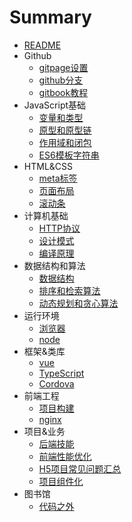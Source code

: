# Summary

* [README](README.md)
* Github
    * [gitpage设置](github/gitpages.md)
    * [github分支](github/branchs.md)
    * [gitbook教程](github/gitbook.md)
* JavaScript基础
    * [变量和类型](javaScript/变量和类型.md)
    * [原型和原型链](javaScript/原型和原型链.md)
    * [作用域和闭包](javaScript/作用域和闭包.md)
    * [ES6模板字符串](javaScript/templateString.md)
* HTML&CSS
    * [meta标签](htmlCss/meta.md)
    * [页面布局](htmlCss/页面布局.md)
    * [滚动条](htmlCss/scrollbar.md)
* 计算机基础
    * [HTTP协议](ITBasic/http.md)
    * [设计模式](ITBasic/设计模式.md)
    * [编译原理](ITBasic/编译原理.md)
* 数据结构和算法
    * [数据结构](strucAlgo/数据结构.md)
    * [排序和检索算法](strucAlgo/排序检索.md)
    * [动态规划和贪心算法](strucAlgo/动态贪心.md)
* 运行环境
    * [浏览器](codeEnv/浏览器.md)
    * [node](codeEnv/node.md)
* 框架&类库
    * [vue](FrontFrame/vue.md)
    * [TypeScript](FrontFrame/TypeScript.md)
    * [Cordova](FrontFrame/Cordova.md)
* 前端工程
    * [项目构建](FrontEng/项目构建.md)
    * [nginx](FrontEng/nginx.md)
* 项目&业务
    * [后端技能](FrontProject/后端技能.md)
    * [前端性能优化](FrontProject/性能优化.md)
    * [H5项目常见问题汇总](FrontProject/H5.md)
    * [项目组件化](FrontProject/组件化.md)
* 图书馆
    * [代码之外](library/代码之外.md)

